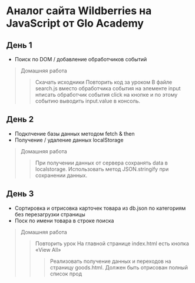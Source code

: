 # Аналог сайта Wildberries на JavaScript от Glo Academy

## День 1
* Поиск по DOM / добавление обработчиков событий

> Домашняя работа
>> Скачать исходники
>> Повторить код за уроком
>> В файле search.js вместо обработчика события на элементе input нписать обработчик события click на кнопке и по этому событию выводить input.value в консоль.


## День 2
* Подклчение базы данных методом fetch & then
* Получение / удаление данных localStorage

> Домашняя работа
>> При получении данных от сервера сохранять data в localstorage.
>> Использовать метод JSON.stringify при сохранении данных.


## День 3
* Сортировка и отрисовка карточек товара из db.json по категориям без перезагрузки страницы
* Поск по имени товара в строке поиска

> Домашняя работа
>> Повторить урок
>> На главной странице index.html есть кнопка «View All» 
>>> Реализовать получение данных и переходов на страницу goods.html. Должен быть отрисован полный список прод